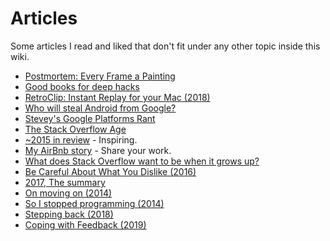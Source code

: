 # Articles

Some articles I read and liked that don't fit under any other topic inside this wiki.

- [Postmortem: Every Frame a Painting](https://medium.com/@tonyszhou/postmortem-1b338537fabc)
- [Good books for deep hacks](https://begriffs.com/posts/2017-04-13-longterm-computing-reading.html)
- [RetroClip: Instant Replay for your Mac (2018)](https://www.realartists.com/blog/retroclip-instant-replay-for-your-mac.html)
- [Who will steal Android from Google?](https://medium.com/@steve.yegge/who-will-steal-android-from-google-af3622b6252e)
- [Stevey's Google Platforms Rant](https://gist.github.com/1281611)
- [The Stack Overflow Age](https://www.joelonsoftware.com/2018/04/06/the-stack-overflow-age/)
- [~2015 in review](https://medium.com/@sebmck/2015-in-review-51ac7035e272) - Inspiring.
- [My AirBnb story](https://medium.com/non-fiction/my-airbnb-story-cafb5cd7fcbe) - Share your work.
- [What does Stack Overflow want to be when it grows up?](https://blog.codinghorror.com/what-does-stack-overflow-want-to-be-when-it-grows-up/)
- [Be Careful About What You Dislike (2016)](http://lucumr.pocoo.org/2016/11/5/be-careful-about-what-you-dislike/)
- [2017, The summary](https://turiphro.nl/writings/2017-summary/)
- [On moving on (2014)](https://ostera.io/essays/LOV-000-on-moving-on.html)
- [So I stopped programming (2014)](https://ostera.io/essays/LOV-001-so-i-stopped-programming.html)
- [Stepping back (2018)](https://write.as/matt/stepping-back)
- [Coping with Feedback (2019)](https://overreacted.io/coping-with-feedback/)
